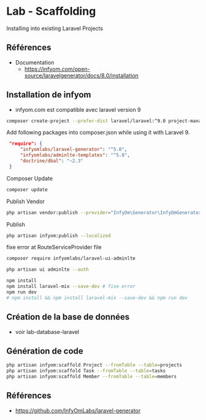 # Lab - Scaffolding

Installing into existing Laravel Projects

## Références
- Documentation 
  - https://infyom.com/open-source/laravelgenerator/docs/8.0/installation



## Installation de infyom

- infyom.com est compatible avec laravel version 9

```bash
composer create-project --prefer-dist laravel/laravel:^9.0 project-manager
```

Add following packages into composer.json while using it with Laravel 9.

```json
 "require": {
     "infyomlabs/laravel-generator": "^5.0",
     "infyomlabs/adminlte-templates": "^5.0",
     "doctrine/dbal": "~2.3"
 }  
 ```
Composer Update

 ```bash
composer update
```

Publish Vendor

```bash
php artisan vendor:publish --provider="InfyOm\Generator\InfyOmGeneratorServiceProvider"
```

Publish

```bash
php artisan infyom:publish --localized
```

fixe error at RouteServiceProvider file 


```bash
composer require infyomlabs/laravel-ui-adminlte
```

```bash
php artisan ui adminlte --auth
```

```bash
npm install
npm install laravel-mix --save-dev # fixe error
npm run dev
# npm install && npm install laravel-mix --save-dev && npm run dev
```

## Création de la base de données 
 - voir lab-database-laravel

## Génération de code

```bash
php artisan infyom:scaffold Project --fromTable --table=projects
php artisan infyom:scaffold Task --fromTable --table=tasks
php artisan infyom:scaffold Member --fromTable --table=members
```
 

## Références 
- https://github.com/InfyOmLabs/laravel-generator
